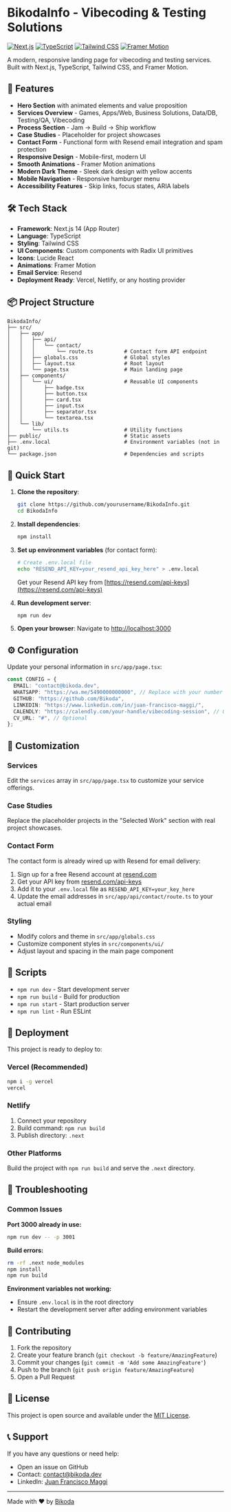 # BikodaInfo - Vibecoding & Testing Solutions

[![Next.js](https://img.shields.io/badge/Next.js-14.0.3-black?style=for-the-badge&logo=next.js)](https://nextjs.org/)
[![TypeScript](https://img.shields.io/badge/TypeScript-5.3.2-blue?style=for-the-badge&logo=typescript)](https://www.typescriptlang.org/)
[![Tailwind CSS](https://img.shields.io/badge/Tailwind_CSS-3.3.6-38B2AC?style=for-the-badge&logo=tailwind-css)](https://tailwindcss.com/)
[![Framer Motion](https://img.shields.io/badge/Framer_Motion-10.16.16-0055FF?style=for-the-badge&logo=framer)](https://www.framer.com/motion/)

A modern, responsive landing page for vibecoding and testing services. Built with Next.js, TypeScript, Tailwind CSS, and Framer Motion.

## 🚀 Features

- **Hero Section** with animated elements and value proposition
- **Services Overview** - Games, Apps/Web, Business Solutions, Data/DB, Testing/QA, Vibecoding
- **Process Section** - Jam → Build → Ship workflow
- **Case Studies** - Placeholder for project showcases
- **Contact Form** - Functional form with Resend email integration and spam protection
- **Responsive Design** - Mobile-first, modern UI
- **Smooth Animations** - Framer Motion animations
- **Modern Dark Theme** - Sleek dark design with yellow accents
- **Mobile Navigation** - Responsive hamburger menu
- **Accessibility Features** - Skip links, focus states, ARIA labels

## 🛠️ Tech Stack

- **Framework**: Next.js 14 (App Router)
- **Language**: TypeScript
- **Styling**: Tailwind CSS
- **UI Components**: Custom components with Radix UI primitives
- **Icons**: Lucide React
- **Animations**: Framer Motion
- **Email Service**: Resend
- **Deployment Ready**: Vercel, Netlify, or any hosting provider

## 📦 Project Structure

```
BikodaInfo/
├── src/
│   ├── app/
│   │   ├── api/
│   │   │   └── contact/
│   │   │       └── route.ts          # Contact form API endpoint
│   │   ├── globals.css               # Global styles
│   │   ├── layout.tsx                # Root layout
│   │   └── page.tsx                  # Main landing page
│   ├── components/
│   │   └── ui/                       # Reusable UI components
│   │       ├── badge.tsx
│   │       ├── button.tsx
│   │       ├── card.tsx
│   │       ├── input.tsx
│   │       ├── separator.tsx
│   │       └── textarea.tsx
│   └── lib/
│       └── utils.ts                  # Utility functions
├── public/                           # Static assets
├── .env.local                        # Environment variables (not in git)
└── package.json                      # Dependencies and scripts
```

## 🚀 Quick Start

1. **Clone the repository**:
   ```bash
   git clone https://github.com/yourusername/BikodaInfo.git
   cd BikodaInfo
   ```

2. **Install dependencies**:
   ```bash
   npm install
   ```

3. **Set up environment variables** (for contact form):
   ```bash
   # Create .env.local file
   echo "RESEND_API_KEY=your_resend_api_key_here" > .env.local
   ```
   Get your Resend API key from [https://resend.com/api-keys](https://resend.com/api-keys)

4. **Run development server**:
   ```bash
   npm run dev
   ```

5. **Open your browser**:
   Navigate to [http://localhost:3000](http://localhost:3000)

## ⚙️ Configuration

Update your personal information in `src/app/page.tsx`:

```typescript
const CONFIG = {
  EMAIL: "contact@bikoda.dev",
  WHATSAPP: "https://wa.me/5490000000000", // Replace with your number
  GITHUB: "https://github.com/Bikoda",
  LINKEDIN: "https://www.linkedin.com/in/juan-francisco-maggi/",
  CALENDLY: "https://calendly.com/your-handle/vibecoding-session", // Optional
  CV_URL: "#", // Optional
};
```

## 🎨 Customization

### Services
Edit the `services` array in `src/app/page.tsx` to customize your service offerings.

### Case Studies
Replace the placeholder projects in the "Selected Work" section with real project showcases.

### Contact Form
The contact form is already wired up with Resend for email delivery:
1. Sign up for a free Resend account at [resend.com](https://resend.com)
2. Get your API key from [resend.com/api-keys](https://resend.com/api-keys)
3. Add it to your `.env.local` file as `RESEND_API_KEY=your_key_here`
4. Update the email addresses in `src/app/api/contact/route.ts` to your actual email

### Styling
- Modify colors and theme in `src/app/globals.css`
- Customize component styles in `src/components/ui/`
- Adjust layout and spacing in the main page component

## 📜 Scripts

- `npm run dev` - Start development server
- `npm run build` - Build for production
- `npm run start` - Start production server
- `npm run lint` - Run ESLint

## 🚀 Deployment

This project is ready to deploy to:

### Vercel (Recommended)
```bash
npm i -g vercel
vercel
```

### Netlify
1. Connect your repository
2. Build command: `npm run build`
3. Publish directory: `.next`

### Other Platforms
Build the project with `npm run build` and serve the `.next` directory.

## 🐛 Troubleshooting

### Common Issues

**Port 3000 already in use:**
```bash
npm run dev -- -p 3001
```

**Build errors:**
```bash
rm -rf .next node_modules
npm install
npm run build
```

**Environment variables not working:**
- Ensure `.env.local` is in the root directory
- Restart the development server after adding environment variables

## 🤝 Contributing

1. Fork the repository
2. Create your feature branch (`git checkout -b feature/AmazingFeature`)
3. Commit your changes (`git commit -m 'Add some AmazingFeature'`)
4. Push to the branch (`git push origin feature/AmazingFeature`)
5. Open a Pull Request

## 📄 License

This project is open source and available under the [MIT License](LICENSE).

## 📞 Support

If you have any questions or need help:
- Open an issue on GitHub
- Contact: contact@bikoda.dev
- LinkedIn: [Juan Francisco Maggi](https://www.linkedin.com/in/juan-francisco-maggi/)

---

Made with ❤️ by [Bikoda](https://github.com/Bikoda) 